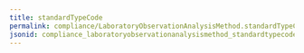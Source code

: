 ```yaml
---
title: standardTypeCode
permalink: compliance/LaboratoryObservationAnalysisMethod.standardTypeCode.html
jsonid: compliance_laboratoryobservationanalysismethod_standardtypecode
---
```

